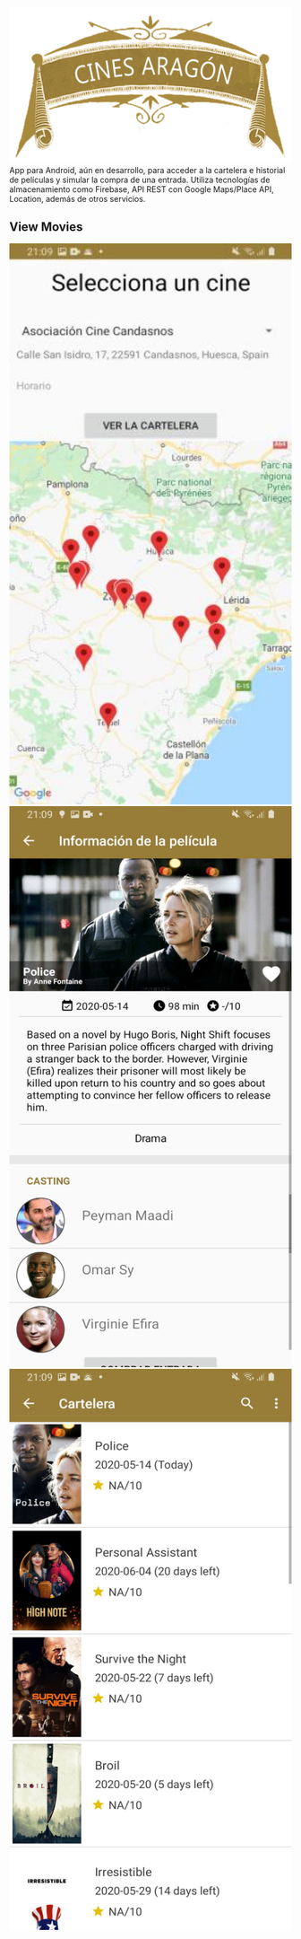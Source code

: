 ![Cines Aragón](https://github.com/jhb96/Cines-Aragon/blob/master/documentos/cines%20aragon.png)
App para Android, aún en desarrollo, para acceder a la cartelera e historial de películas y simular la compra de una entrada. Utiliza tecnologías de almacenamiento como Firebase, API REST con Google Maps/Place API, Location, además de otros servicios.

## View Movies
<img src="https://github.com/jhb96/Cines-Aragon/blob/master/documentos/maps.jpg" width="1000" height="1000">
<img src="https://github.com/jhb96/Cines-Aragon/blob/master/documentos/pelicula.jpg" width="1000" height="1000">
<img src="https://github.com/jhb96/Cines-Aragon/blob/master/documentos/cartelera.jpg" width="1000" height="1000">
